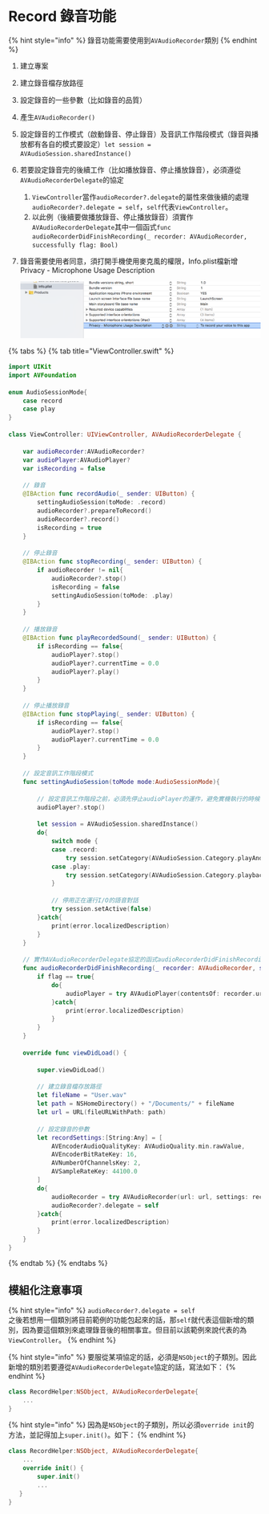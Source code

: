 # Record 錄音功能

{% hint style="info" %}
錄音功能需要使用到`AVAudioRecorder`類別
{% endhint %}

1. 建立專案
2. 建立錄音檔存放路徑
3. 設定錄音的一些參數（比如錄音的品質）
4. 產生`AVAudioRecorder()`
5. 設定錄音的工作模式（啟動錄音、停止錄音）及音訊工作階段模式（錄音與播放都有各自的模式要設定）`let session = AVAudioSession.sharedInstance()`
6. 若要設定錄音完的後續工作（比如播放錄音、停止播放錄音），必須遵從`AVAudioRecorderDelegate`的協定
   1. `ViewController`當作`audioRecorder?.delegate`的屬性來做後續的處理`audioRecorder?.delegate = self`，`self`代表`ViewController`。
   2. 以此例（後續要做播放錄音、停止播放錄音）須實作`AVAudioRecorderDelegate`其中一個函式`func audioRecorderDidFinishRecording(_ recorder: AVAudioRecorder, successfully flag: Bool)`
7. 錄音需要使用者同意，須打開手機使用麥克風的權限，Info.plist檔新增Privacy - Microphone Usage Description  

   ![](../../.gitbook/assets/ying-mu-kuai-zhao-20181203-xia-wu-6.16.11.png)

{% tabs %}
{% tab title="ViewController.swift" %}
```swift
import UIKit
import AVFoundation

enum AudioSessionMode{
    case record
    case play
}

class ViewController: UIViewController, AVAudioRecorderDelegate {

    var audioRecorder:AVAudioRecorder?
    var audioPlayer:AVAudioPlayer?
    var isRecording = false
    
    // 錄音
    @IBAction func recordAudio(_ sender: UIButton) {
        settingAudioSession(toMode: .record)
        audioRecorder?.prepareToRecord()
        audioRecorder?.record()
        isRecording = true
    }
    
    // 停止錄音
    @IBAction func stopRecording(_ sender: UIButton) {
        if audioRecorder != nil{
            audioRecorder?.stop()
            isRecording = false
            settingAudioSession(toMode: .play)
        }
    }
    
    // 播放錄音
    @IBAction func playRecordedSound(_ sender: UIButton) {
        if isRecording == false{
            audioPlayer?.stop()
            audioPlayer?.currentTime = 0.0
            audioPlayer?.play()
        }
    }
    
    // 停止播放錄音
    @IBAction func stopPlaying(_ sender: UIButton) {
        if isRecording == false{
            audioPlayer?.stop()
            audioPlayer?.currentTime = 0.0
        }
    }
    
    // 設定音訊工作階段模式
    func settingAudioSession(toMode mode:AudioSessionMode){
        
        // 設定音訊工作階段之前，必須先停止audioPlayer的運作，避免實機執行的時候發生意外錯誤
        audioPlayer?.stop() 
        
        let session = AVAudioSession.sharedInstance()
        do{
            switch mode {
            case .record:
                try session.setCategory(AVAudioSession.Category.playAndRecord, mode: .default, policy: .default)
            case .play:
                try session.setCategory(AVAudioSession.Category.playback, mode: .default, policy: .default)
            }
            
            // 停用正在運行I/O的語音對話
            try session.setActive(false)
        }catch{
            print(error.localizedDescription)
        }
    }
    
    // 實作AVAudioRecorderDelegate協定的函式audioRecorderDidFinishRecording
    func audioRecorderDidFinishRecording(_ recorder: AVAudioRecorder, successfully flag: Bool) {
        if flag == true{
            do{
                audioPlayer = try AVAudioPlayer(contentsOf: recorder.url)
            }catch{
                print(error.localizedDescription)
            }
        }
    }
    
    override func viewDidLoad() {
    
        super.viewDidLoad()
        
        // 建立錄音檔存放路徑
        let fileName = "User.wav"
        let path = NSHomeDirectory() + "/Documents/" + fileName
        let url = URL(fileURLWithPath: path)
        
        // 設定錄音的參數
        let recordSettings:[String:Any] = [
            AVEncoderAudioQualityKey: AVAudioQuality.min.rawValue,
            AVEncoderBitRateKey: 16,
            AVNumberOfChannelsKey: 2,
            AVSampleRateKey: 44100.0
        ]
        do{
            audioRecorder = try AVAudioRecorder(url: url, settings: recordSettings)
            audioRecorder?.delegate = self
        }catch{
            print(error.localizedDescription)
        }
    }
}
```
{% endtab %}
{% endtabs %}

## 模組化注意事項

{% hint style="info" %}
`audioRecorder?.delegate = self`  
之後若想用一個類別將目前範例的功能包起來的話，那`self`就代表這個新增的類別，因為要這個類別來處理錄音後的相關事宜。但目前以該範例來說代表的為`ViewController`。
{% endhint %}

{% hint style="info" %}
要服從某項協定的話，必須是`NSObject`的子類別。因此新增的類別若要遵從`AVAudioRecorderDelegate`協定的話，寫法如下：
{% endhint %}

```swift
class RecordHelper:NSObject, AVAudioRecorderDelegate{
    ...
}
```

{% hint style="info" %}
因為是`NSObject`的子類別，所以必須`override init`的方法，並記得加上`super.init()`。如下：
{% endhint %}

```swift
class RecordHelper:NSObject, AVAudioRecorderDelegate{
    ...
    override init() {
        super.init()
        ...
   }
}
```

